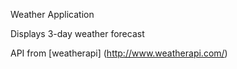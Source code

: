 Weather Application

Displays 3-day weather forecast


API from [weatherapi] (http://www.weatherapi.com/)
